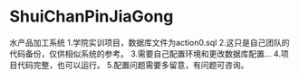 # ShuiChanPinJiaGong
水产品加工系统 
1.学院实训项目，数据库文件为action0.sql
2.这只是自己团队的代码备份，仅供相似系统的参考。
3.需要自己配置环境和更改数据库配置...
4.项目代码完整，也可以运行。
5.配置问题需要多留意，有问题可咨询。
